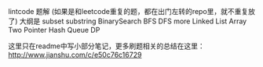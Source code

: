 lintcode 题解
(如果是和leetcode重复的题，都在出门左转的repo里，就不重复放了)
大纲是
subset
substring
BinarySearch
BFS
DFS more
Linked List
Array
Two Pointer
Hash
Queue
DP

这里只在readme中写小部分笔记，更多刷题相关的总结在这里：http://www.jianshu.com/c/e50c76c16729
